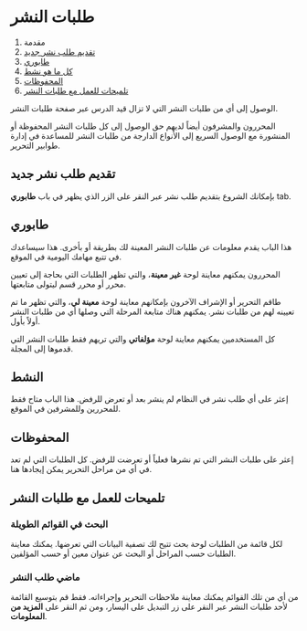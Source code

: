 ﻿# طلبات النشر

1. مقدمة
2. [تقديم طلب نشر جديد](submissions.md#new-submission)
3. [طابوري](submissions.md#my-queue)
4. [كل ما هو نشط](submissions.md#active)
5. [المحفوظات](submissions.md#archives)
6. [تلميحات للعمل مع طلبات النشر](submissions.md#tips)

الوصول إلى أي من طلبات النشر التي لا تزال قيد الدرس عبر صفحة طلبات النشر.

المحررون والمشرفون أيضاً لديهم حق الوصول إلى كل طلبات النشر المحفوظة أو المنشورة مع الوصول السريع إلى الأنواع الدارجة من طلبات النشر للمساعدة في إدارة طوابير التحرير.

## <a name="new-submission"></a>تقديم طلب نشر جديد

بإمكانك الشروع بتقديم طلب نشر عبر النقر على الزر الذي يظهر في باب **طابوري** tab.

## <a name="my-queue"></a>طابوري

هذا الباب يقدم معلومات عن طلبات النشر المعينة لك بطريقة أو بأخرى. هذا سيساعدك في تتبع مهامك اليومية في الموقع.

المحررون يمكنهم معاينة لوحة **غير معينة**، والتي تظهر الطلبات التي بحاجة إلى تعيين محرر أو محرر قسم ليتولى متابعتها.

طاقم التحرير أو الإشراف الآخرون بإمكانهم معاينة لوحة **معينة لي**، والتي تظهر ما تم تعيينه لهم من طلبات نشر. يمكنهم هناك متابعة المرحلة التي وصلها أي من طلبات النشر أولاً بأول.

كل المستخدمين يمكنهم معاينة لوحة **مؤلفاتي** والتي تريهم فقط طلبات النشر التي قدموها إلى المجلة.

## <a name="active"></a>النشط

إعثر على أي طلب نشر في النظام لم ينشر بعد أو تعرض للرفض. هذا الباب متاح فقط للمحررين وللمشرفين في الموقع.

## <a name="archives"></a>المحفوظات

إعثر على طلبات النشر التي تم نشرها فعلياً أو تعرضت للرفض. كل الطلبات التي لم تعد في أي من مراحل التحرير يمكن إيجادها هنا.

## <a name="tips"></a>تلميحات للعمل مع طلبات النشر

### البحث في القوائم الطويلة

لكل قائمة من الطلبات لوحة بحث تتيح لك تصفية البيانات التي تعرضها. يمكنك معاينة الطلبات حسب المراحل أو البحث عن عنوان معين أو حسب المؤلفين.

### ماضي طلب النشر

من أي من تلك القوائم يمكنك معاينة ملاحظات التحرير وإجراءاته. فقط قم بتوسيع القائمة لأحد طلبات النشر عبر النقر على زر التبديل على اليسار، ومن ثم النقر على **المزيد من المعلومات**.
